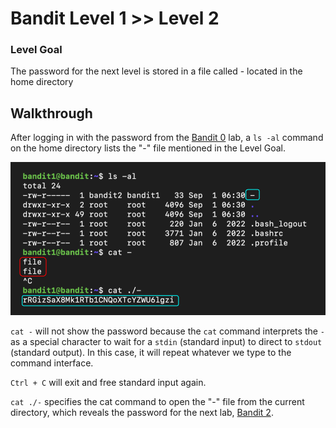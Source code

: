 # Bandit Level 1 >> Level 2

### Level Goal

The password for the next level is stored in a file called - located in the home directory


## Walkthrough

After logging in with the password from the [Bandit 0](https://github.com/sKoih-pond/overthewire_wargames/blob/main/Bandit/bandit0.md) lab, a `ls -al` command on the home directory lists the "-" file mentioned in the Level Goal.

![Command breakdown](/Bandit/BanditAssets/bandit2.png)

`cat -` will not show the password because the `cat` command interprets the `-` as a special character to wait for a `stdin` (standard input) to direct to `stdout` (standard output). In this case, it will repeat whatever we type to the command interface.

`Ctrl + C` will exit and free standard input again.

`cat ./-` specifies the cat command to open the "-" file from the current directory, which reveals the password for the next lab, [Bandit 2](https://github.com/sKoih-pond/overthewire_wargames/blob/main/Bandit/bandit3.md).